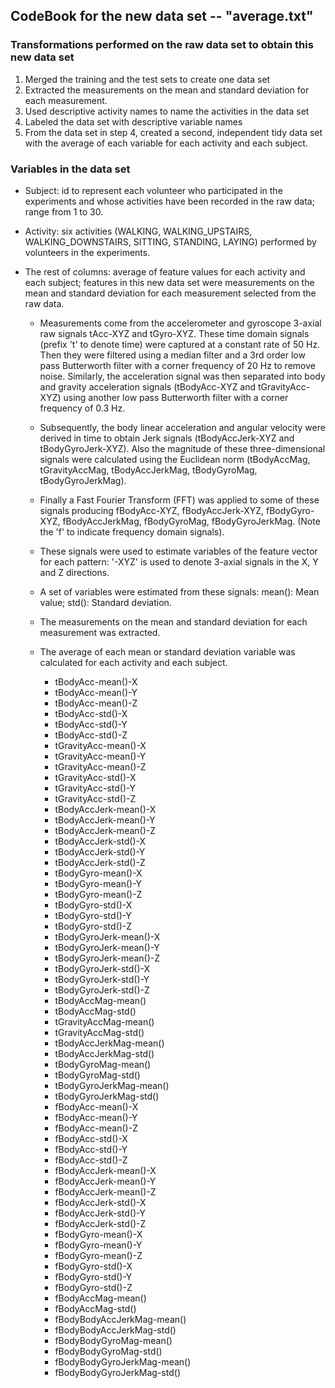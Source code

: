 ## CodeBook for the new data set -- "average.txt"

### Transformations performed on the raw data set to obtain this new data set
    
1. Merged the training and the test sets to create one data set
2. Extracted the measurements on the mean and standard deviation for each measurement.
3. Used descriptive activity names to name the activities in the data set
4. Labeled the data set with descriptive variable names
5. From the data set in step 4, created a second, independent tidy data set with the average of each variable for each activity and each subject.

### Variables in the data set

* Subject: id to represent each volunteer who participated in the experiments and whose activities have been recorded in the raw data; range from 1 to 30.

* Activity: six activities (WALKING, WALKING_UPSTAIRS, WALKING_DOWNSTAIRS, SITTING, STANDING, LAYING) performed by volunteers in the experiments.

* The rest of columns: average of feature values for each activity and each subject; 
features in this new data set were measurements on the mean and standard deviation for each measurement selected from the raw data.

  - Measurements come from the accelerometer and gyroscope 3-axial raw signals tAcc-XYZ and tGyro-XYZ. These time domain signals (prefix 't' to denote time) were captured at a constant rate of 50 Hz. Then they were filtered using a median filter and a 3rd order low pass Butterworth filter with a corner frequency of 20 Hz to remove noise. Similarly, the acceleration signal was then separated into body and gravity acceleration signals (tBodyAcc-XYZ and tGravityAcc-XYZ) using another low pass Butterworth filter with a corner frequency of 0.3 Hz. 
  - Subsequently, the body linear acceleration and angular velocity were derived in time to obtain Jerk signals (tBodyAccJerk-XYZ and tBodyGyroJerk-XYZ). Also the magnitude of these three-dimensional signals were calculated using the Euclidean norm (tBodyAccMag, tGravityAccMag, tBodyAccJerkMag, tBodyGyroMag, tBodyGyroJerkMag). 
  - Finally a Fast Fourier Transform (FFT) was applied to some of these signals producing fBodyAcc-XYZ, fBodyAccJerk-XYZ, fBodyGyro-XYZ, fBodyAccJerkMag, fBodyGyroMag, fBodyGyroJerkMag. (Note the 'f' to indicate frequency domain signals). 
  - These signals were used to estimate variables of the feature vector for each pattern: '-XYZ' is used to denote 3-axial signals in the X, Y and Z directions.
  - A set of variables were estimated from these signals: mean(): Mean value; std(): Standard deviation.
  - The measurements on the mean and standard deviation for each measurement was extracted.
  - The average of each mean or standard deviation variable was calculated for each activity and each subject.

	- tBodyAcc-mean()-X
	- tBodyAcc-mean()-Y
	- tBodyAcc-mean()-Z
	- tBodyAcc-std()-X
	- tBodyAcc-std()-Y
	- tBodyAcc-std()-Z
	- tGravityAcc-mean()-X
	- tGravityAcc-mean()-Y
	- tGravityAcc-mean()-Z
	- tGravityAcc-std()-X
	- tGravityAcc-std()-Y
	- tGravityAcc-std()-Z
	- tBodyAccJerk-mean()-X
	- tBodyAccJerk-mean()-Y
	- tBodyAccJerk-mean()-Z
	- tBodyAccJerk-std()-X
	- tBodyAccJerk-std()-Y
	- tBodyAccJerk-std()-Z
	- tBodyGyro-mean()-X
	- tBodyGyro-mean()-Y
	- tBodyGyro-mean()-Z
	- tBodyGyro-std()-X
	- tBodyGyro-std()-Y
	- tBodyGyro-std()-Z
	- tBodyGyroJerk-mean()-X
	- tBodyGyroJerk-mean()-Y
	- tBodyGyroJerk-mean()-Z
	- tBodyGyroJerk-std()-X
	- tBodyGyroJerk-std()-Y
	- tBodyGyroJerk-std()-Z
	- tBodyAccMag-mean()
	- tBodyAccMag-std()
	- tGravityAccMag-mean()
	- tGravityAccMag-std()
	- tBodyAccJerkMag-mean()
	- tBodyAccJerkMag-std()
	- tBodyGyroMag-mean()
	- tBodyGyroMag-std()
	- tBodyGyroJerkMag-mean()
	- tBodyGyroJerkMag-std()
	- fBodyAcc-mean()-X
	- fBodyAcc-mean()-Y
	- fBodyAcc-mean()-Z
	- fBodyAcc-std()-X
	- fBodyAcc-std()-Y
	- fBodyAcc-std()-Z
	- fBodyAccJerk-mean()-X
	- fBodyAccJerk-mean()-Y
	- fBodyAccJerk-mean()-Z
	- fBodyAccJerk-std()-X
	- fBodyAccJerk-std()-Y
	- fBodyAccJerk-std()-Z
	- fBodyGyro-mean()-X
	- fBodyGyro-mean()-Y
	- fBodyGyro-mean()-Z
	- fBodyGyro-std()-X
	- fBodyGyro-std()-Y
	- fBodyGyro-std()-Z
	- fBodyAccMag-mean()
	- fBodyAccMag-std()
	- fBodyBodyAccJerkMag-mean()
	- fBodyBodyAccJerkMag-std()
	- fBodyBodyGyroMag-mean()
	- fBodyBodyGyroMag-std()
	- fBodyBodyGyroJerkMag-mean()
	- fBodyBodyGyroJerkMag-std()

